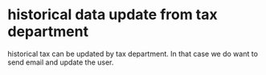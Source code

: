 # historical data update from tax department

historical tax can be updated by tax department. In that case we do want to send email and update the user.
